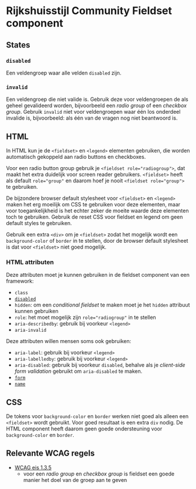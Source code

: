 <!-- @license CC0-1.0 -->

# Rijkshuisstijl Community Fieldset component

## States

### `disabled`

Een veldengroep waar alle velden `disabled` zijn.

### `invalid`

Een veldengroep die niet valide is. Gebruik deze voor veldengroepen de als geheel gevalideerd worden, bijvoorbeeld een _radio group_ of een _checkbox group_. Gebruik `invalid` niet voor veldengroepen waar één los onderdeel invalide is, bijvoorbeeld: als één van de vragen nog niet beantwoord is.

## HTML

In HTML kun je de `<fieldset>` en `<legend>` elementen gebruiken, die worden automatisch gekoppeld aan radio buttons en checkboxes.

Voor een radio button group gebruik je `<fieldset role="radiogroup">`, dat maakt het extra duidelijk voor screen reader gebruikers. `<fieldset>` heeft als default `role="group"` en daarom hoef je nooit `<fieldset role="group">` te gebruiken.

De bijzondere browser default stylesheet voor `<fieldset>` en `<legend>` maken het erg moeilijk om CSS te gebruiken voor deze elementen, maar voor toegankelijkheid is het echter zeker de moeite waarde deze elementen toch te gebruiken. Gebruik de reset CSS voor fieldset en legend om geen default styles te gebruiken.

Gebruik een extra `<div>` om je `<fieldset>` zodat het mogelijk wordt een `background-color` of `border` in te stellen, door de browser default stylesheet is dat voor `<fieldset>` niet goed mogelijk.

### HTML attributen

Deze attributen moet je kunnen gebruiken in de fieldset component van een framework:

- `class`
- [`disabled`](https://html.spec.whatwg.org/multipage/form-elements.html#dom-fieldset-disabled)
- `hidden`: om een _conditional fieldset_ te maken moet je het `hidden` attribuut kunnen gebruiken
- `role`: het moet mogelijk zijn `role="radiogroup"` in te stellen
- `aria-describedby`: gebruik bij voorkeur `<legend>`
- `aria-invalid`

Deze attributen willen mensen soms ook gebruiken:

- `aria-label`: gebruik bij voorkeur `<legend>`
- `aria-labelledby`: gebruik bij voorkeur `<legend>`
- `aria-disabled`: gebruik bij voorkeur `disabled`, behalve als je _client-side form validation_ gebruikt om `aria-disabled` te maken.
- [`form`](https://html.spec.whatwg.org/multipage/form-control-infrastructure.html#dom-fae-form)
- [`name`](https://html.spec.whatwg.org/multipage/form-control-infrastructure.html#dom-fe-name)

## CSS

De tokens voor `background-color` en `border` werken niet goed als alleen een `<fieldset>` wordt gebruikt. Voor goed resultaat is een extra `div` nodig. De HTML component heeft daarom geen goede ondersteuning voor `background-color` en `border`.

## Relevante WCAG regels

- [WCAG eis 1.3.5](https://www.w3.org/TR/WCAG21/#identify-input-purpose)
  - voor een _radio group_ en _checkbox group_ is fieldset een goede manier het doel van de groep aan te geven

